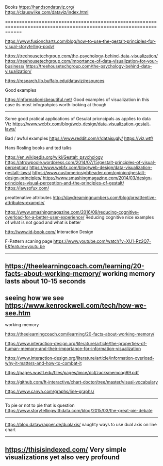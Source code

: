 Books 
https://handsondataviz.org/
https://clauswilke.com/dataviz/index.html

==================================================================================================================


https://www.fusioncharts.com/blog/how-to-use-the-gestalt-principles-for-visual-storytelling-podv/



https://treehousetechgroup.com/the-psychology-behind-data-visualization/
https://treehousetechgroup.com/importance-of-data-visualization-for-your-business/
https://treehousetechgroup.com/the-psychology-behind-data-visualization/

https://research.lib.buffalo.edu/dataviz/resources


Good examples


https://informationisbeautiful.net/
Good examples of visualization in this case its most infograhpics worth looking at though

----------------------------------------------------------------------------------------------
Some good pratical applications of Gesulat pricncipals as applies to data Viz
https://www.webfx.com/blog/web-design/data-visualization-gestalt-laws/


Bad / awful examples
https://www.reddit.com/r/dataisugly/
https://viz.wtf/


Hans Rosling books and ted talks

https://en.wikipedia.org/wiki/Gestalt_psychology
https://atrowpoole.wordpress.com/2014/07/15/gestalt-principles-of-visual-perception/
https://www.webfx.com/blog/web-design/data-visualization-gestalt-laws/
https://www.customerinsightleader.com/opinion/gestalt-design-principles/
https://www.smashingmagazine.com/2014/03/design-principles-visual-perception-and-the-principles-of-gestalt/
https://lawsofux.com/


preattenative attributes
http://daydreamingnumbers.com/blog/preattentive-attributes-example/

https://www.smashingmagazine.com/2016/09/reducing-cognitive-overload-for-a-better-user-experience/
Reducing cognitive nice examples of what is not good and what is better



http://www.id-book.com/
Interaction Design

F-Pattern scaning page
https://www.youtube.com/watch?v=XU1-Rz2Q7-E&feature=youtu.be


---------------------------------------------------------------------------------------------------
https://theelearningcoach.com/learning/20-facts-about-working-memory/
working memory lasts about 10-15 seconds
---------------------------------------------------------------------------------------------------
seeing how we see
https://www.kenrockwell.com/tech/how-we-see.htm
--------------------------------------------------------------------------------
working memory

https://theelearningcoach.com/learning/20-facts-about-working-memory/

https://www.interaction-design.org/literature/article/the-properties-of-human-memory-and-their-importance-for-information-visualization

https://www.interaction-design.org/literature/article/information-overload-why-it-matters-and-how-to-combat-it


https://pages.wustl.edu/files/pages/imce/dcl/zacksmemcog99.pdf

https://github.com/ft-interactive/chart-doctor/tree/master/visual-vocabulary

https://www.canva.com/graphs/line-graphs/

------------------------------------------------------------------------------
To pie or not to pie that is question
https://www.storytellingwithdata.com/blog/2015/03/the-great-pie-debate

-------------------------------------------------------------------------------------------------------------
https://blog.datawrapper.de/dualaxis/
naughty ways to use dual axis on line chart

------------------------------------------------------------------------------
https://thisisindexed.com/
Very simple visualizations yet also very profound
------------------------------------------------------------------------------
